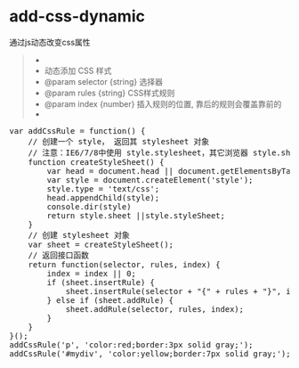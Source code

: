 # add-css-dynamic
通过js动态改变css属性
>*
 >* 动态添加 CSS 样式
 >* @param selector {string} 选择器
 >* @param rules    {string} CSS样式规则
 >* @param index    {number} 插入规则的位置, 靠后的规则会覆盖靠前的
 >*
 
<pre>
var addCssRule = function() {
	// 创建一个 style， 返回其 stylesheet 对象
	// 注意：IE6/7/8中使用 style.stylesheet，其它浏览器 style.sheet
	function createStyleSheet() {
		var head = document.head || document.getElementsByTagName('head')[0];
		var style = document.createElement('style');
		style.type = 'text/css';
		head.appendChild(style);
		console.dir(style)
		return style.sheet ||style.styleSheet;
	}
	// 创建 stylesheet 对象
	var sheet = createStyleSheet();
	// 返回接口函数
	return function(selector, rules, index) {
		index = index || 0;
	    if (sheet.insertRule) {
	        sheet.insertRule(selector + "{" + rules + "}", index);
	    } else if (sheet.addRule) {
	        sheet.addRule(selector, rules, index);
	    }
	}
}();
addCssRule('p', 'color:red;border:3px solid gray;');
addCssRule('#mydiv', 'color:yellow;border:7px solid gray;');
</pre>
